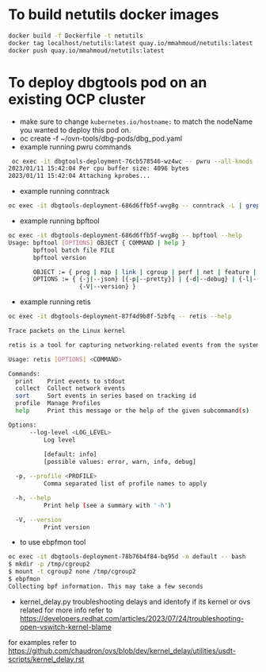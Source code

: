 # To build netutils docker images

```bash
docker build -f Dockerfile -t netutils
docker tag localhost/netutils:latest quay.io/mmahmoud/netutils:latest
docker push quay.io/mmahmoud/netutils:latest
```

# To deploy dbgtools pod on an existing OCP cluster
- make sure to change `kubernetes.io/hostname:` to match the nodeName you wanted to deploy this pod on.
- oc create -f ~/ovn-tools/dbg-pods/dbg_pod.yaml
- example running pwru commands
```bash
 oc exec -it dbgtools-deployment-76cb578546-wz4wc -- pwru --all-kmods --filter-proto tcp --filter-port 33637 --output-tuple
2023/01/11 15:42:04 Per cpu buffer size: 4096 bytes
2023/01/11 15:42:04 Attaching kprobes...
```
- example running conntrack
```bash
oc exec -it dbgtools-deployment-686d6ffb5f-wvg8g -- conntrack -L | grep 66734
```
- example running bpftool
```bash
oc exec -it dbgtools-deployment-686d6ffb5f-wvg8g -- bpftool --help
Usage: bpftool [OPTIONS] OBJECT { COMMAND | help }
       bpftool batch file FILE
       bpftool version

       OBJECT := { prog | map | link | cgroup | perf | net | feature | btf | gen | struct_ops | iter }
       OPTIONS := { {-j|--json} [{-p|--pretty}] | {-d|--debug} | {-l|--legacy} |
                    {-V|--version} }
```
- example running retis
```bash
oc exec -it dbgtools-deployment-87f4d9b8f-5zbfq -- retis --help

Trace packets on the Linux kernel

retis is a tool for capturing networking-related events from the system using ebpf and analyzing them.

Usage: retis [OPTIONS] <COMMAND>

Commands:
  print    Print events to stdout
  collect  Collect network events
  sort     Sort events in series based on tracking id
  profile  Manage Profiles
  help     Print this message or the help of the given subcommand(s)

Options:
      --log-level <LOG_LEVEL>
          Log level
          
          [default: info]
          [possible values: error, warn, info, debug]

  -p, --profile <PROFILE>
          Comma separated list of profile names to apply

  -h, --help
          Print help (see a summary with '-h')

  -V, --version
          Print version
```
- to use ebpfmon tool
```bash
oc exec -it dbgtools-deployment-78b76b4f84-bq95d -n default -- bash
$ mkdir -p /tmp/cgroup2
$ mount -t cgroup2 none /tmp/cgroup2
$ ebpfmon
Collecting bpf information. This may take a few seconds

```

- kernel_delay.py
troubleshooting delays and identofy if its kernel or ovs related
for more info refer to https://developers.redhat.com/articles/2023/07/24/troubleshooting-open-vswitch-kernel-blame

for examples refer to https://github.com/chaudron/ovs/blob/dev/kernel_delay/utilities/usdt-scripts/kernel_delay.rst
